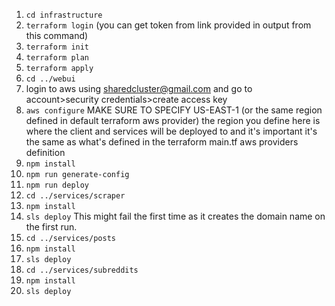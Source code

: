 1. `cd infrastructure`
2. `terraform login` (you can get token from link provided in output from this command)
3. `terraform init`
4. `terraform plan`
5. `terraform apply`
6. `cd ../webui`
7. login to aws using sharedcluster@gmail.com and go to account>security credentials>create access key
8. `aws configure` MAKE SURE TO SPECIFY US-EAST-1 (or the same region defined in default terraform aws provider) the region you define here is where the client and services will be deployed to and it's important it's the same as what's defined in the terraform main.tf aws providers definition
9. `npm install`
10. `npm run generate-config`
11. `npm run deploy`
12. `cd ../services/scraper`
13. `npm install`
14. `sls deploy` This might fail the first time as it creates the domain name on the first run.
15. `cd ../services/posts`
16. `npm install`
17. `sls deploy`
18. `cd ../services/subreddits`
19. `npm install`
20. `sls deploy`
